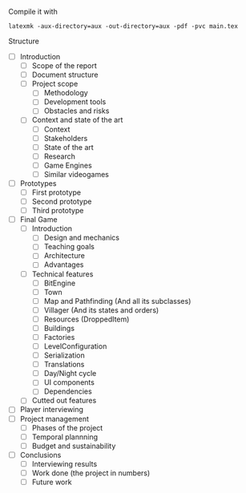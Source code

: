 Compile it with

`latexmk -aux-directory=aux -out-directory=aux -pdf -pvc main.tex`

Structure

- [ ] Introduction
	- [ ] Scope of the report
	- [ ] Document structure
	- [ ] Project scope
		- [ ] Methodology
		- [ ] Development tools
		- [ ] Obstacles and risks
	- [ ] Context and state of the art
		- [ ] Context
		- [ ] Stakeholders
		- [ ] State of the art
		- [ ] Research
		- [ ] Game Engines
		- [ ] Similar videogames
- [ ] Prototypes
	- [ ] First prototype
	- [ ] Second prototype
	- [ ] Third prototype
- [ ] Final Game
	- [ ] Introduction
		- [ ] Design and mechanics
		- [ ] Teaching goals
		- [ ] Architecture
		- [ ] Advantages
	- [ ] Technical features
		- [ ] BitEngine
		- [ ] Town
		- [ ] Map  and Pathfinding (And all its subclasses)
		- [ ] Villager (And its states and orders)
		- [ ] Resources (DroppedItem)
		- [ ] Buildings
		- [ ] Factories
		- [ ] LevelConfiguration
		- [ ] Serialization
		- [ ] Translations
		- [ ] Day/Night cycle
		- [ ] UI components
		- [ ] Dependencies
	- [ ] Cutted out features
- [ ] Player interviewing
- [ ] Project management
	- [ ] Phases of the project	
	- [ ] Temporal plannning
	- [ ] Budget and sustainability
- [ ] Conclusions
	- [ ] Interviewing results
	- [ ] Work done (the project in numbers)
	- [ ] Future work
